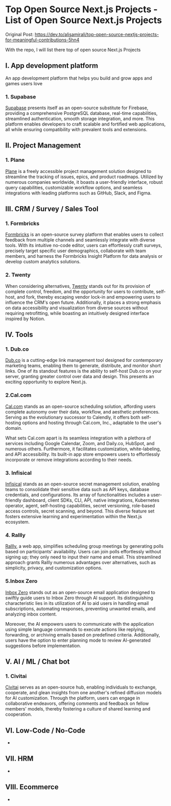 # Top Open Source Next.js Projects - List of Open Source Next.js Projects

Original Post: https://dev.to/alisamirali/top-open-source-nextjs-projects-for-meaningful-contributions-5hn4

With the repo, I will list there top of open source Next.js Projects

## I. App development platform
An app development platform that helps you build and grow apps and games users love

### 1. Supabase
[Supabase](https://github.com/supabase/supabase) presents itself as an open-source substitute for Firebase, providing a comprehensive PostgreSQL database, real-time capabilities, streamlined authentication, smooth storage integration, and more. 
This platform enables developers to craft scalable and fortified web applications, all while ensuring compatibility with prevalent tools and extensions.


## II. Project Management

### 1. Plane
[Plane](https://github.com/makeplane/plane) is a freely accessible project management solution designed to streamline the tracking of issues, epics, and product roadmaps. Utilized by numerous companies worldwide, it boasts a user-friendly interface, robust query capabilities, customizable workflow options, and seamless integrations with leading platforms such as GitHub, Slack, and Figma.


## III. CRM / Survey / Sales Tool

### 1. Formbricks
[Formbricks](https://github.com/formbricks/formbricks) is an open-source survey platform that enables users to collect feedback from multiple channels and seamlessly integrate with diverse tools. With its intuitive no-code editor, users can effortlessly craft surveys, precisely target specific user demographics, collaborate with team members, and harness the Formbricks Insight Platform for data analysis or develop custom analytics solutions.

### 2. Twenty
When considering alternatives, [Twenty](https://github.com/twentyhq/twenty) stands out for its provision of complete control, freedom, and the opportunity for users to contribute, self-host, and fork, thereby escaping vendor lock-in and empowering users to influence the CRM's open future. Additionally, it places a strong emphasis on data accessibility and visualization from diverse sources without requiring retrofitting, while boasting an intuitively designed interface inspired by Notion.

## IV. Tools

### 1. Dub.co
[Dub.co](https://github.com/dubinc/dub) is a cutting-edge link management tool designed for contemporary marketing teams, enabling them to generate, distribute, and monitor short links. One of its standout features is the ability to self-host Dub.co on your server, granting greater control over data and design. This presents an exciting opportunity to explore Next.js.

### 2.Cal.com
[Cal.com](https://github.com/calcom/cal.com) stands as an open-source scheduling solution, affording users complete autonomy over their data, workflow, and aesthetic preferences. Serving as the evolutionary successor to Calendly, it offers both self-hosting options and hosting through Cal.com, Inc., adaptable to the user's domain.

What sets Cal.com apart is its seamless integration with a plethora of services including Google Calendar, Zoom, and Daily.co, HubSpot, and numerous others. Furthermore, it facilitates customization, white-labeling, and API accessibility. Its built-in app store empowers users to effortlessly incorporate or remove integrations according to their needs.

### 3. Infisical 
[Infisical](https://github.com/Infisical/infisical) stands as an open-source secret management solution, enabling teams to consolidate their sensitive data such as API keys, database credentials, and configurations. Its array of functionalities includes a user-friendly dashboard, client SDKs, CLI, API, native integrations, Kubernetes operator, agent, self-hosting capabilities, secret versioning, role-based access controls, secret scanning, and beyond. This diverse feature set fosters extensive learning and experimentation within the Next.js ecosystem.

### 4. Rallly
[Rallly](https://github.com/lukevella/rallly), a web app, simplifies scheduling group meetings by generating polls based on participants' availability. Users can join polls effortlessly without signing up; they only need to input their name and email. This streamlined approach grants Rallly numerous advantages over alternatives, such as simplicity, privacy, and customization options.

### 5.Inbox Zero
[Inbox Zero](https://github.com/elie222/inbox-zero) stands out as an open-source email application designed to swiftly guide users to Inbox Zero through AI support. Its distinguishing characteristic lies in its utilization of AI to aid users in handling email subscriptions, automating responses, preventing unwanted emails, and analyzing inbox content.

Moreover, the AI empowers users to communicate with the application using simple language commands to execute actions like replying, forwarding, or archiving emails based on predefined criteria. Additionally, users have the option to enter planning mode to review AI-generated suggestions before implementation.

## V. AI / ML / Chat bot

### 1. Civitai  
[Civitai](https://github.com/civitai/civitai) serves as an open-source hub, enabling individuals to exchange, cooperate, and glean insights from one another's refined diffusion models for AI customization. Through the platform, users can engage in collaborative endeavors, offering comments and feedback on fellow members' models, thereby fostering a culture of shared learning and cooperation.

## VI. Low-Code / No-Code
- 
## VII. HRM
-
## VIII. Ecommerce
-
